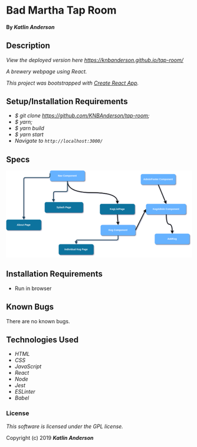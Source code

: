 # Bad Martha Tap Room

#### By _**Katlin Anderson**_

## Description
_View the deployed version here https://knbanderson.github.io/tap-room/_

_A brewery webpage using React._

_This project was bootstrapped with [Create React App](https://github.com/facebook/create-react-app)._

## Setup/Installation Requirements

* _$ git clone https://github.com/KNBAnderson/tap-room;_
* _$ yarn;_
* _$ yarn build_
* _$ yarn start_
* _Navigate to `http://localhost:3000/`_

## Specs
![picture](src/assests/Component.png)


## Installation Requirements
* Run in browser

## Known Bugs
There are no known bugs.

## Technologies Used

* _HTML_
* _CSS_
* _JavaScript_
* _React_
* _Node_
* _Jest_
* _ESLinter_
* _Babel_

### License

*This software is licensed under the GPL license.*

Copyright (c) 2019 **_Katlin Anderson_**